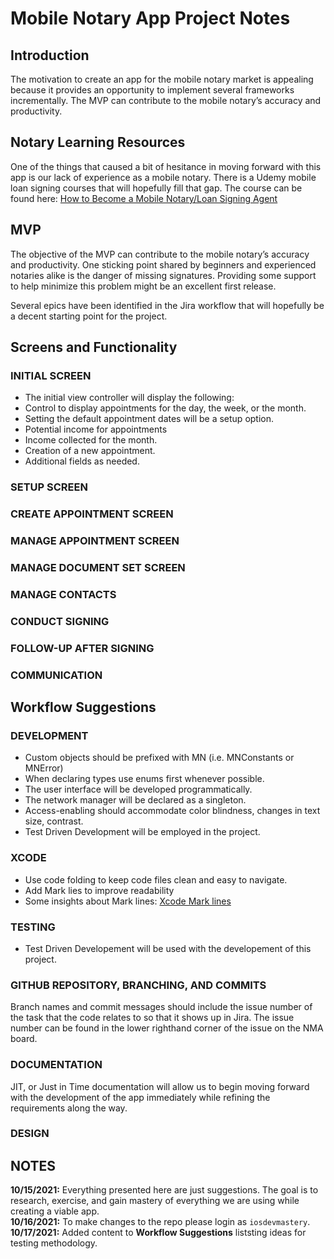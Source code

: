 # Mobile Notary App Project Notes
## Introduction
The motivation to create an app for the mobile notary market is appealing because it provides an opportunity to implement several frameworks incrementally.  The MVP can contribute to the mobile notary’s accuracy and productivity.

## Notary Learning Resources
One of the things that caused a bit of hesitance in moving forward with this app is our lack of experience as a mobile notary.  There is a Udemy mobile loan signing courses that will hopefully fill that gap.  The course can be found here: [How to Become a Mobile Notary/Loan Signing Agent](https://www.udemy.com/course/how-to-become-a-loan-signing-agent/)


## MVP
The objective of the MVP can contribute to the mobile notary’s accuracy and productivity.  One sticking point shared by beginners and experienced notaries alike is the danger of missing signatures.  Providing some support to help minimize  this problem might be an excellent first release.

Several epics have been identified in the Jira workflow that will hopefully be a decent starting point for the project. 


## Screens and Functionality
### INITIAL SCREEN 
- The initial view controller will display the following:
- Control to display appointments for the day, the week, or the month.
- Setting the default appointment dates will be a setup option.
- Potential income for appointments
- Income collected for the month.
- Creation of a new appointment.
- Additional fields as needed.

### SETUP SCREEN

### CREATE APPOINTMENT SCREEN

### MANAGE APPOINTMENT SCREEN

### MANAGE DOCUMENT SET SCREEN

### MANAGE CONTACTS

### CONDUCT SIGNING

### FOLLOW-UP AFTER SIGNING

### COMMUNICATION


## Workflow Suggestions
### DEVELOPMENT
- Custom objects should be prefixed with MN (i.e. MNConstants or MNError)
- When declaring types use enums first whenever possible.
- The user interface will be developed programmatically.
- The network manager will be declared as a singleton.
- Access-enabling should accommodate color blindness, changes in text size, contrast.
- Test Driven Development will be employed in the project.

### XCODE
- Use code folding to keep code files clean and easy to navigate.
- Add Mark lies to improve readability
- Some insights about Mark lines: [Xcode Mark lines](https://www.avanderlee.com/xcode/xcode-mark-line-comment/)

### TESTING
- Test Driven Developement will be used with the developement of this project.


### GITHUB REPOSITORY, BRANCHING, AND COMMITS
Branch names and commit messages should include the issue number of the task that the code relates to so that it shows up in Jira.
The issue number can be found in the lower righthand corner of the issue on the NMA board. 

### DOCUMENTATION
JIT, or Just in Time documentation will allow us to begin moving forward with the development of the app immediately while refining the requirements along the way.

### DESIGN



## NOTES
**10/15/2021:** Everything presented here are just suggestions.  The goal is to research, exercise, and gain mastery of everything we are using while creating a viable app.  
**10/16/2021:** To make changes to the repo please login as `iosdevmastery`.  
**10/17/2021:** Added content to **Workflow Suggestions** liststing ideas for testing methodology.  


